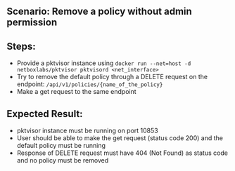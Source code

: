 ## Scenario: Remove a policy without admin permission

## Steps:
- Provide a pktvisor instance using `docker run --net=host -d netboxlabs/pktvisor pktvisord <net_interface>`
- Try to remove the default policy through a DELETE request on the endpoint: `/api/v1/policies/{name_of_the_policy}`
- Make a get request to the same endpoint

## Expected Result:
- pktvisor instance must be running on port 10853
- User should be able to make the get request  (status code 200) and the default policy must be running
- Response of DELETE request must have 404 (Not Found) as status code and no policy must be removed